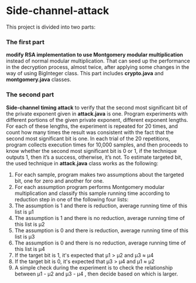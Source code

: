 # Side-channel-attack
This project is divided into two parts:

### The first part
**modify RSA implementation to use Montgomery modular multiplication** instead of normal modular multiplication.
That can seed up the performance in the decryption process, almost twice, after applying some changes in the way of using BigInteger class.
This part includes **crypto.java** and **montgomery.java** classes.

### The second part
**Side-channel timing attack** to verify that the second most significant bit of the private exponent given in **attack.java** is one.
Program experiments with different portions of the given private exponent, different exponent lengths.
For each of these lengths, the experiment is repeated for 20 times, and count how many times the result was consistent with the fact that the second most significant bit is one.
In each trial of the 20 repetitions, program collects execution times for 10,000 samples, and then proceeds to know whether the second most significant bit is 0 or 1, if the technique outputs 1, then it’s a success, otherwise, it’s not.
To estimate targeted bit, the used technique in **attack.java** class works as the following:

1. For each sample, program makes two assumptions about the targeted bit, one for zero and another for one.
2. For each assumption program performs Montgomery modular multiplication and classify this sample running time according to reduction step in one of the following four lists:
3. The assumption is 1 and there is reduction, average running time of this list is μ1
4. The assumption is 1 and there is no reduction, average running time of this list is μ2
5. The assumption is 0 and there is reduction, average running time of this list is μ3
6. The assumption is 0 and there is no reduction, average running time of this list is μ4
7. If the target bit is 1, it's expected that μ1 > μ2 and μ3 ≈ μ4
8. If the target bit is 0, it's expected that μ3 > μ4 and μ1 ≈ μ2
9. A simple check during the experiment is to check the relationship between μ1 - μ2 and μ3 - μ4 , then decide based on which is larger.
